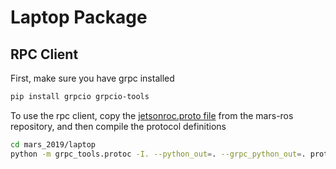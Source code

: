 # Laptop Package

## RPC Client

First, make sure you have grpc installed

```bash
pip install grpcio grpcio-tools
```

To use the rpc client, copy the [jetsonroc.proto file](https://github.com/hanzhi713/mars-ros/blob/master/src/rpc-server/jetsonrpc.proto) from the mars-ros repository, and then compile the protocol definitions

```bash
cd mars_2019/laptop
python -m grpc_tools.protoc -I. --python_out=. --grpc_python_out=. protos/jetsonrpc.proto
```



